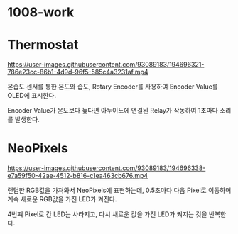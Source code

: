 # 1008-work

# Thermostat

https://user-images.githubusercontent.com/93089183/194696321-786e23cc-86b1-4d9d-96f5-585c4a3231af.mp4

온습도 센서를 통한 온도와 습도, Rotary Encoder를 사용하여 Encoder Value를 OLED에 표시한다.

Encoder Value가 온도보다 높다면 아두이노에 연결된 Relay가 작동하여 1초마다 소리를 발생한다.  

# NeoPixels

https://user-images.githubusercontent.com/93089183/194696338-e7a59f50-42ae-4512-b816-c1ea463cb676.mp4

랜덤한 RGB값을 가져와서 NeoPixels에 표현하는데, 0.5초마다 다음 Pixel로 이동하며 계속 새로운 RGB값을 가진 LED가 켜진다.

4번쨰 Pixel로 간 LED는 사라지고, 다시 새로운 값을 가진 LED가 켜지는 것을 반복한다.
